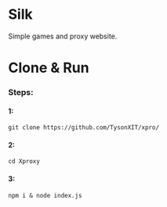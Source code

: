# Silk

Simple games and proxy website.

# Clone & Run

### Steps:

#### 1:
```
git clone https://github.com/TysonXIT/xpro/
```
#### 2:
```
cd Xproxy
```

#### 3:
```
npm i & node index.js
```

